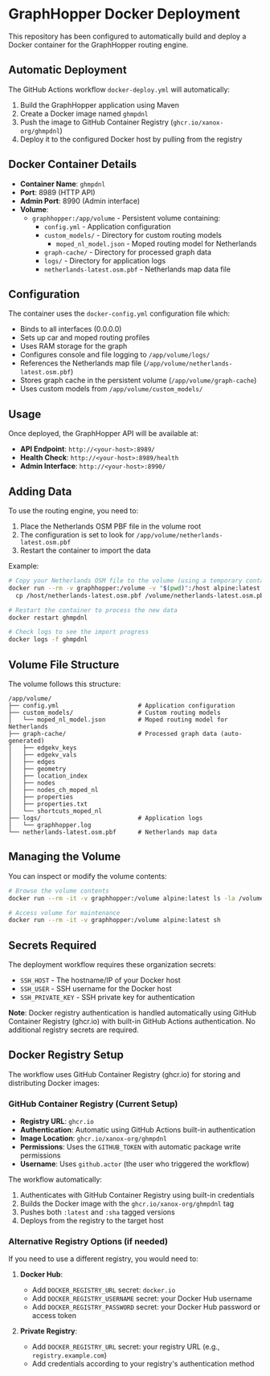 # GraphHopper Docker Deployment

This repository has been configured to automatically build and deploy a Docker container for the GraphHopper routing engine.

## Automatic Deployment

The GitHub Actions workflow `docker-deploy.yml` will automatically:

1. Build the GraphHopper application using Maven
2. Create a Docker image named `ghmpdnl`
3. Push the image to GitHub Container Registry (`ghcr.io/xanox-org/ghmpdnl`)
4. Deploy it to the configured Docker host by pulling from the registry

## Docker Container Details

- **Container Name**: `ghmpdnl`
- **Port**: 8989 (HTTP API)
- **Admin Port**: 8990 (Admin interface)
- **Volume**: 
  - `graphhopper:/app/volume` - Persistent volume containing:
    - `config.yml` - Application configuration
    - `custom_models/` - Directory for custom routing models
      - `moped_nl_model.json` - Moped routing model for Netherlands
    - `graph-cache/` - Directory for processed graph data
    - `logs/` - Directory for application logs
    - `netherlands-latest.osm.pbf` - Netherlands map data file

## Configuration

The container uses the `docker-config.yml` configuration file which:
- Binds to all interfaces (0.0.0.0)
- Sets up car and moped routing profiles
- Uses RAM storage for the graph
- Configures console and file logging to `/app/volume/logs/`
- References the Netherlands map file (`/app/volume/netherlands-latest.osm.pbf`)
- Stores graph cache in the persistent volume (`/app/volume/graph-cache`)
- Uses custom models from `/app/volume/custom_models/`

## Usage

Once deployed, the GraphHopper API will be available at:
- **API Endpoint**: `http://<your-host>:8989/`
- **Health Check**: `http://<your-host>:8989/health`
- **Admin Interface**: `http://<your-host>:8990/`

## Adding Data

To use the routing engine, you need to:

1. Place the Netherlands OSM PBF file in the volume root
2. The configuration is set to look for `/app/volume/netherlands-latest.osm.pbf`
3. Restart the container to import the data

Example:
```bash
# Copy your Netherlands OSM file to the volume (using a temporary container)
docker run --rm -v graphhopper:/volume -v "$(pwd)":/host alpine:latest \
  cp /host/netherlands-latest.osm.pbf /volume/netherlands-latest.osm.pbf

# Restart the container to process the new data
docker restart ghmpdnl

# Check logs to see the import progress
docker logs -f ghmpdnl
```

## Volume File Structure

The volume follows this structure:
```
/app/volume/
├── config.yml                      # Application configuration
├── custom_models/                  # Custom routing models
│   └── moped_nl_model.json         # Moped routing model for Netherlands
├── graph-cache/                    # Processed graph data (auto-generated)
│   ├── edgekv_keys
│   ├── edgekv_vals
│   ├── edges
│   ├── geometry
│   ├── location_index
│   ├── nodes
│   ├── nodes_ch_moped_nl
│   ├── properties
│   ├── properties.txt
│   └── shortcuts_moped_nl
├── logs/                           # Application logs
│   └── graphhopper.log
└── netherlands-latest.osm.pbf      # Netherlands map data
```

## Managing the Volume

You can inspect or modify the volume contents:

```bash
# Browse the volume contents
docker run --rm -it -v graphhopper:/volume alpine:latest ls -la /volume

# Access volume for maintenance
docker run --rm -it -v graphhopper:/volume alpine:latest sh
```

## Secrets Required

The deployment workflow requires these organization secrets:
- `SSH_HOST` - The hostname/IP of your Docker host
- `SSH_USER` - SSH username for the Docker host
- `SSH_PRIVATE_KEY` - SSH private key for authentication

**Note**: Docker registry authentication is handled automatically using GitHub Container Registry (ghcr.io) with built-in GitHub Actions authentication. No additional registry secrets are required.

## Docker Registry Setup

The workflow uses GitHub Container Registry (ghcr.io) for storing and distributing Docker images:

### GitHub Container Registry (Current Setup)
- **Registry URL**: `ghcr.io`
- **Authentication**: Automatic using GitHub Actions built-in authentication
- **Image Location**: `ghcr.io/xanox-org/ghmpdnl`
- **Permissions**: Uses the `GITHUB_TOKEN` with automatic package write permissions
- **Username**: Uses `github.actor` (the user who triggered the workflow)

The workflow automatically:
1. Authenticates with GitHub Container Registry using built-in credentials
2. Builds the Docker image with the `ghcr.io/xanox-org/ghmpdnl` tag
3. Pushes both `:latest` and `:sha` tagged versions
4. Deploys from the registry to the target host

### Alternative Registry Options (if needed)
If you need to use a different registry, you would need to:

1. **Docker Hub**:
   - Add `DOCKER_REGISTRY_URL` secret: `docker.io`
   - Add `DOCKER_REGISTRY_USERNAME` secret: your Docker Hub username
   - Add `DOCKER_REGISTRY_PASSWORD` secret: your Docker Hub password or access token

2. **Private Registry**:
   - Add `DOCKER_REGISTRY_URL` secret: your registry URL (e.g., `registry.example.com`)
   - Add credentials according to your registry's authentication method